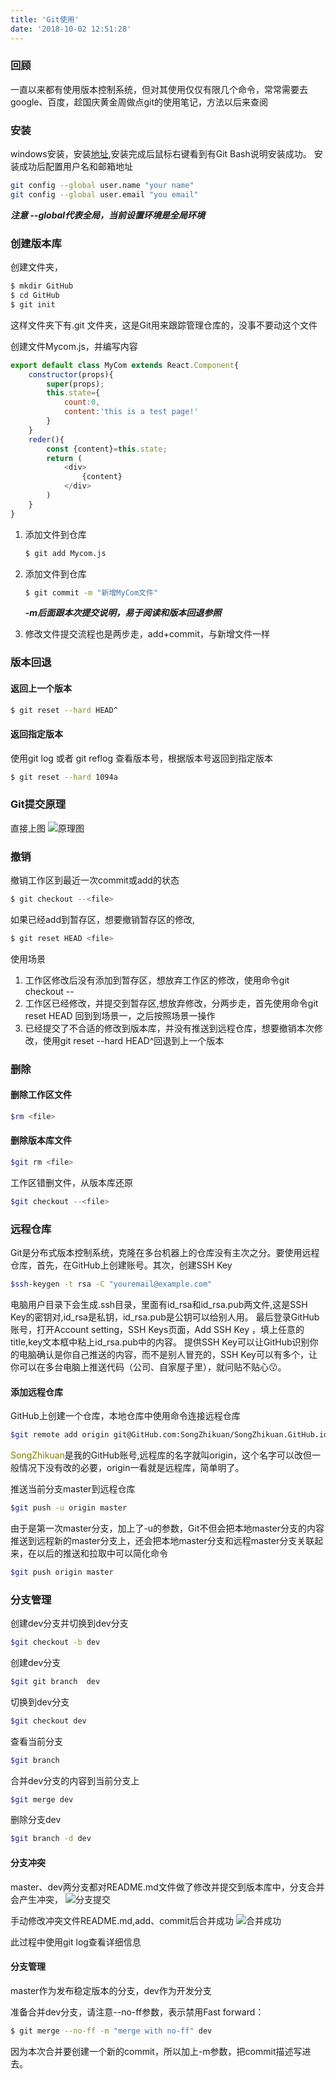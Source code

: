 ```yaml
---
title: 'Git使用'
date: '2018-10-02 12:51:28'
---
```

### 回顾
一直以来都有使用版本控制系统，但对其使用仅仅有限几个命令，常常需要去google、百度，趁国庆黄金周做点git的使用笔记，方法以后来查阅

### 安装
windows安装，安装[地址](https://git-scm.com/downloads),安装完成后鼠标右键看到有Git Bash说明安装成功。
安装成功后配置用户名和邮箱地址
```bash
git config --global user.name "your name"
git config --global user.email "you email"
```
***注意 --global代表全局，当前设置环境是全局环境***

### 创建版本库
创建文件夹，
```bash
$ mkdir GitHub
$ cd GitHub
$ git init
```
这样文件夹下有.git 文件夹，这是Git用来跟踪管理仓库的，没事不要动这个文件

创建文件Mycom.js，并编写内容
```js
export default class MyCom extends React.Component{
    constructor(props){
        super(props);
        this.state={
            count:0,
            content:'this is a test page!'
        }
    }
    reder(){
        const {content}=this.state;
        return (
            <div>
                {content}
            </div>
        )
    }
}
```
1. 添加文件到仓库
    ```bash
    $ git add Mycom.js
    ```
2. 添加文件到仓库
    ```bash
    $ git commit -m "新增MyCom文件"
    ```
    ***-m后面跟本次提交说明，易于阅读和版本回退参照***

3. 修改文件提交流程也是两步走，add+commit，与新增文件一样

### 版本回退
#### 返回上一个版本
```bash
$ git reset --hard HEAD^
```
#### 返回指定版本
使用git log 或者 git reflog 查看版本号，根据版本号返回到指定版本
```bash
$ git reset --hard 1094a
```
### Git提交原理
直接上图
![原理图](http://pga6xqrjk.bkt.clouddn.com/blog/gitCommit.jpg)

### 撤销
撤销工作区到最近一次commit或add的状态
```bash
$ git checkout --<file>
```
如果已经add到暂存区，想要撤销暂存区的修改,
```bash
$ git reset HEAD <file>
```
使用场景
1. 工作区修改后没有添加到暂存区，想放弃工作区的修改，使用命令git checkout --<file>
2. 工作区已经修改，并提交到暂存区,想放弃修改，分两步走，首先使用命令git reset HEAD <file>回到到场景一，之后按照场景一操作
3. 已经提交了不合适的修改到版本库，并没有推送到远程仓库，想要撤销本次修改，使用git reset --hard HEAD^回退到上一个版本

### 删除
#### 删除工作区文件
```bash
$rm <file>
```
#### 删除版本库文件
```bash
$git rm <file>
```
工作区错删文件，从版本库还原
```bash
$git checkout --<file>
```

### 远程仓库
Git是分布式版本控制系统，克隆在多台机器上的仓库没有主次之分。要使用远程仓库，首先，在GitHub上创建账号。其次，创建SSH Key

```bash
$ssh-keygen -t rsa -C "youremail@example.com"
```
电脑用户目录下会生成.ssh目录，里面有id_rsa和id_rsa.pub两文件,这是SSH Key的密钥对,id_rsa是私钥，id_rsa.pub是公钥可以给别人用。
最后登录GitHub账号，打开Account setting，SSH Keys页面，Add SSH Key ，填上任意的title,key文本框中粘上id_rsa.pub中的内容。
提供SSH Key可以让GitHub识别你的电脑确认是你自己推送的内容，而不是别人冒充的，SSH Key可以有多个，让你可以在多台电脑上推送代码（公司、自家屋子里），就问贴不贴心😗。

#### 添加远程仓库
GitHub上创建一个仓库，本地仓库中使用命令连接远程仓库
```bash
$git remote add origin git@GitHub.com:SongZhikuan/SongZhikuan.GitHub.io.git
```
<font color="olive">SongZhikuan</font>是我的GitHub账号,远程库的名字就叫origin，这个名字可以改但一般情况下没有改的必要，origin一看就是远程库，简单明了。

推送当前分支master到远程仓库
```bash
$git push -u origin master
```
由于是第一次master分支，加上了-u的参数，Git不但会把本地master分支的内容推送到远程新的master分支上，还会把本地master分支和远程master分支关联起来，在以后的推送和拉取中可以简化命令
```bash
$git push origin master
```

### 分支管理
创建dev分支并切换到dev分支
```bash
$git checkout -b dev    
```
创建dev分支                
```bash
$git git branch  dev   
```
切换到dev分支
```bash
$git checkout dev   
```
查看当前分支
```bash
$git branch  
```
合并dev分支的内容到当前分支上
```bash
$git merge dev
```
删除分支dev
```bash
$git branch -d dev 
```
#### 分支冲突

master、dev两分支都对README.md文件做了修改并提交到版本库中，分支合并会产生冲突，
![分支提交](http://pga6xqrjk.bkt.clouddn.com/blog/conflict.png)

手动修改冲突文件README.md,add、commit后合并成功
![合并成功](http://pga6xqrjk.bkt.clouddn.com/blog/fixedConflict.png)

此过程中使用git log查看详细信息

#### 分支管理
master作为发布稳定版本的分支，dev作为开发分支

准备合并dev分支，请注意--no-ff参数，表示禁用Fast forward：
```bash
$ git merge --no-ff -m "merge with no-ff" dev
```

因为本次合并要创建一个新的commit，所以加上-m参数，把commit描述写进去。

